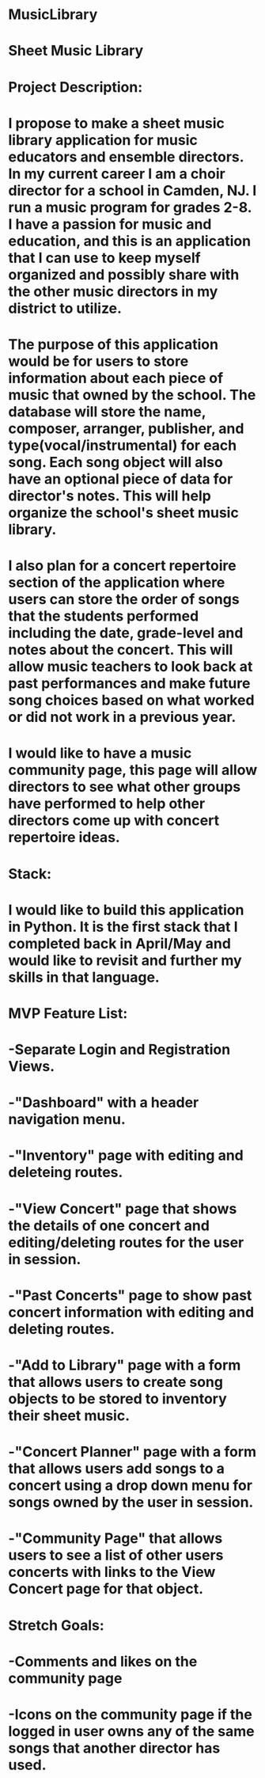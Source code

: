 # MusicLibrary
# Sheet Music Library

# Project Description:
#     I propose to make a sheet music library application for music educators and ensemble directors. In my current career I am a choir director for a school in Camden, NJ. I run a music program for grades 2-8. I have a passion for music and education, and this is an application that I can use to keep myself organized and possibly share with the other music directors in my district to utilize. 
#     
#     The purpose of this application would be for users to store information about each piece of music that owned by the school. The database will store the name, composer, arranger, publisher, and type(vocal/instrumental) for each song. Each song object will also have an optional piece of data for director's notes. This will help organize the school's sheet music library. 
#     
#     I also plan for a concert repertoire section of the application where users can store the order of songs that the students performed including the date, grade-level and notes about the concert. This will allow music teachers to look back at past performances and make future song choices based on what worked or did not work in a previous year. 
#     
#     I would like to have a music community page, this page will allow directors to see what other groups have performed to help other directors come up with concert repertoire ideas. 
# 
# Stack:
#     I would like to build this application in Python. It is the first stack that I completed back in April/May and would like to revisit and further my skills in that language. 
# 
# MVP Feature List:
#     -Separate Login and Registration Views. 
#     -"Dashboard" with a header navigation menu.
#     -"Inventory" page with editing and deleteing routes.
#     -"View Concert" page that shows the details of one concert and editing/deleting routes for the user in session.
#     -"Past Concerts" page to show past concert information with editing and deleting routes.
#     -"Add to Library" page with a form that allows users to create song objects to be stored to inventory their sheet music.
#     -"Concert Planner" page with a form that allows users add songs to a concert using a drop down menu for songs owned by the user in session. 
#     -"Community Page" that allows users to see a list of other users concerts with links to the View Concert page for that object. 
# 
# Stretch Goals:
#     -Comments and likes on the community page
#     -Icons on the community page if the logged in user owns any of the same songs that another director has used. 
    
